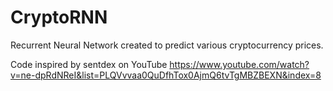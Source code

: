 # CryptoRNN

Recurrent Neural Network created to predict various cryptocurrency prices.

Code inspired by sentdex on YouTube https://www.youtube.com/watch?v=ne-dpRdNReI&list=PLQVvvaa0QuDfhTox0AjmQ6tvTgMBZBEXN&index=8
